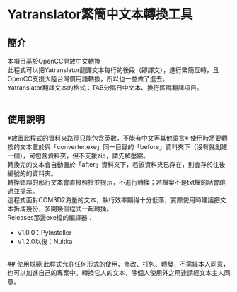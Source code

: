 # Yatranslator繁簡中文本轉換工具

## 簡介
本項目基於OpenCC開放中文轉換<br>
此程式可以把Yatranslator翻譯文本每行的後段（即譯文），進行繁簡互轉，且OpenCC支援大陸台灣慣用語轉換，所以也一並做了進去。<br>
Yatranslator翻譯文本的格式：TAB分隔日中文本、換行區隔翻譯項目。<br>
<br>
## 使用說明
※放置此程式的資料夾路徑只能包含英數，不能有中文等其他語言※
使用時將要轉換的文本置於與「converter.exe」同一目錄的「before」資料夾下（沒有就創建一個），可包含資料夾，但不支援zip，請先解壓縮。<br>
轉換完的文本會自動置於「after」資料夾下，若該資料夾已存在，則會存於往後編號的的資料夾。<br>
轉換錯誤的那行文本會直接照抄並提示，不進行轉換；若檔案不是txt檔的話會跳過並提示。<br>
這程式面對COM3D2海量的文本，執行效率顯得十分低落，實際使用時建議把文本拆成幾份，多開幾個程式一起轉換。<br>
Releases那邊exe檔的編譯器：<br>
- v1.0.0：PyInstaller
- v1.2.0以後：Nuitka<br>
<br>
## 使用規範
此程式允許任何形式的使用、修改、打包、轉發，不需經本人同意，也可以加進自己的專案中。轉換它人的文本，除個人使用外之用途請經文本主人同意。
